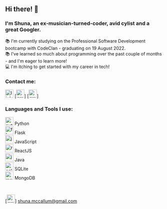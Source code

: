 ## Hi there! :wave:

### I'm Shuna, an ex-musician-turned-coder, avid cylist and a great Googler. 
:books: I'm currently studying on the Professional Software Development bootcamp with CodeClan - graduating on 19 August 2022. <br />
:books: I've learned so much about programming over the past couple of months - and I'm eager to learn more! <br />
:computer: I'm itching to get started with my career in tech! <br />

### Contact me:
[<img alt="linkedin" width="26px" src="https://www.freeiconspng.com/uploads/linkedin-linkedin-icon-flat-icon-linkedin-png-social-icon-png-11.png" />][<img alt="linkedin" width="26px" src="https://www.freeiconspng.com/uploads/linkedin-linkedin-icon-flat-icon-linkedin-png-social-icon-png-11.png" />]       [<img alt="gmail" width="26px" src="https://upload.wikimedia.org/wikipedia/commons/thumb/7/7e/Gmail_icon_%282020%29.svg/2560px-Gmail_icon_%282020%29.svg.png" />] [<img alt="gmail" width="26px" src="https://upload.wikimedia.org/wikipedia/commons/thumb/7/7e/Gmail_icon_%282020%29.svg/2560px-Gmail_icon_%282020%29.svg.png" />] 

### Languages and Tools I use:
<img alt="python" width="26px" src="https://upload.wikimedia.org/wikipedia/commons/thumb/c/c3/Python-logo-notext.svg/2048px-Python-logo-notext.svg.png" /> Python <br />
<img alt="flask" width="26px" src="https://www.vectorlogo.zone/logos/pocoo_flask/pocoo_flask-ar21.png" /> Flask <br />
<img alt="js" width="26px" src="https://fedojo.com/wp-content/uploads/2019/03/logo-javascript-png-html-code-allows-to-embed-javascript-logo-in-your-website-587.png" /> JavaScript <br />
<img alt="react" width="26px" src="https://brandslogos.com/wp-content/uploads/images/react-logo-vector.svg" /> ReactJS <br />
<img alt="java" width="26px" src="https://banner2.cleanpng.com/20180805/iot/kisspng-logo-java-runtime-environment-programming-language-java-util-concurrentmodificationexception-%C3%96mer-5b6766ab2d98b8.1809687115335031471868.jpg" /> Java <br />
<img alt="sqlite" width="26px" src="https://e7.pngegg.com/pngimages/778/255/png-clipart-sqlite-database-android-mysql-android-text-logo-thumbnail.png" /> SQLite <br />
<img alt="mongo" width="26px" src="https://cdn.icon-icons.com/icons2/2415/PNG/512/mongodb_original_wordmark_logo_icon_146425.png" /> MongoDB

<br />

[<img alt="linkedin" width="26px" src="https://www.freeiconspng.com/uploads/linkedin-linkedin-icon-flat-icon-linkedin-png-social-icon-png-11.png" />]: https://www.linkedin.com/in/shuna-mccallum/
[<img alt="gmail" width="26px" src="https://upload.wikimedia.org/wikipedia/commons/thumb/7/7e/Gmail_icon_%282020%29.svg/2560px-Gmail_icon_%282020%29.svg.png" />] shuna.mccallum@gmail.com
